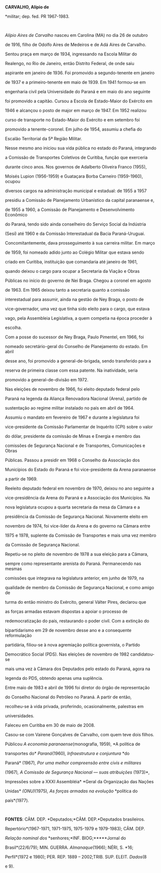 **CARVALHO, Alípio de**



\*militar; dep. fed. PR 1967-1983.



 



*Alípio Aires de Carvalho* nasceu em Carolina (MA) no dia 26 de outubro

de 1916, filho de Odolfo Aires de Medeiros e de Adá Aires de Carvalho.



Sentou praça em março de 1934, ingressando na Escola Militar do

Realengo, no Rio de Janeiro, então Distrito Federal, de onde saiu

aspirante em janeiro de 1936. Foi promovido a segundo-tenente em janeiro

de 1937 e a primeiro-tenente em maio de 1939. Em 1941 formou-se em

engenharia civil pela Universidade do Paraná e em maio do ano seguinte

foi promovido a capitão. Cursou a Escola de Estado-Maior do Exército em

1946 e alcançou o posto de major em março de 1947. Em 1952 realizou

curso de transporte no Estado-Maior do Exército e em setembro foi

promovido a tenente-coronel. Em julho de 1954, assumiu a chefia do

Escalão Territorial da 5ª Região Militar.



Nesse mesmo ano iniciou sua vida pública no estado do Paraná, integrando

a Comissão de Transportes Coletivos de Curitiba, função que exerceria

durante cinco anos. Nos governos de Adalberto Oliveira Franco (1955),

Moisés Lupion (1956-1959) e Guataçara Borba Carneiro (1959-1960), ocupou

diversos cargos na administração municipal e estadual: de 1955 a 1957

presidiu a Comissão de Planejamento Urbanístico da capital paranaense e,

de 1955 a 1960, a Comissão de Planejamento e Desenvolvimento Econômico

do Paraná, tendo sido ainda conselheiro do Serviço Social da Indústria

(Sesi) até 1960 e da Comissão Interestadual da Bacia Paraná-Uruguai.



Concomitantemente, dava prosseguimento à sua carreira militar. Em março

de 1959, foi nomeado adido junto ao Colégio Militar que estava sendo

criado em Curitiba, instituição que comandaria até janeiro de 1961,

quando deixou o cargo para ocupar a Secretaria da Viação e Obras

Públicas no início do governo de Nei Braga. Chegou a coronel em agosto

de 1963. Em 1965 deixou tanto a secretaria quanto a comissão

interestadual para assumir, ainda na gestão de Ney Braga, o posto de

vice-governador, uma vez que tinha sido eleito para o cargo, que estava

vago, pela Assembleia Legislativa, a quem competia na época proceder à

escolha.



Com a posse do sucessor de Ney Braga, Paulo Pimentel, em 1966, foi

nomeado secretário-geral do Conselho de Planejamento do estado. Em abril

desse ano, foi promovido a general-de-brigada, sendo transferido para a

reserva de primeira classe com essa patente. Na inatividade, seria

promovido a general-de-divisão em 1972.



Nas eleições de novembro de 1966, foi eleito deputado federal pelo

Paraná na legenda da Aliança Renovadora Nacional (Arena), partido de

sustentação ao regime militar instalado no país em abril de 1964.

Assumiu o mandato em fevereiro de 1967 e durante a legislatura foi

vice-presidente da Comissão Parlamentar de Inquérito (CPI) sobre o valor

do dólar, presidente da comissão de Minas e Energia e membro das

comissões de Segurança Nacional e de Transportes, Comunicações e Obras

Públicas. Passou a presidir em 1968 o Conselho da Associação dos

Municípios do Estado do Paraná e foi vice-presidente da Arena paranaense

a partir de 1969.



Reeleito deputado federal em novembro de 1970, deixou no ano seguinte a

vice-presidência da Arena do Paraná e a Associação dos Municípios. Na

nova legislatura ocupou a quarta secretaria da mesa da Câmara e a

presidência da Comissão de Segurança Nacional. Novamente eleito em

novembro de 1974, foi vice-líder da Arena e do governo na Câmara entre

1975 e 1978, suplente da Comissão de Transportes e mais uma vez membro

da Comissão de Segurança Nacional.



Repetiu-se no pleito de novembro de 1978 a sua eleição para a Câmara,

sempre como representante arenista do Paraná. Permanecendo nas mesmas

comissões que integrava na legislatura anterior, em junho de 1979, na

qualidade de membro da Comissão de Segurança Nacional, e como amigo de

turma do então ministro do Exército, general Válter Pires, declarou que

as forças armadas estavam dispostas a apoiar o processo de

redemocratização do país, restaurando o poder civil. Com a extinção do

bipartidarismo em 29 de novembro desse ano e a consequente reformulação

partidária, filiou-se à nova agremiação política governista, o Partido

Democrático Social (PDS). Nas eleições de novembro de 1982 candidatou-se

mais uma vez à Câmara dos Deputados pelo estado do Paraná, agora na

legenda do PDS, obtendo apenas uma suplência.



Entre maio de 1983 e abril de 1996 foi diretor do órgão de representação

do Conselho Nacional do Petróleo no Paraná. A partir de então,

recolheu-se à vida privada, proferindo, ocasionalmente, palestras em

universidades.



Faleceu em Curitiba em 30 de maio de 2008.



Casou-se com Vairene Gonçalves de Carvalho, com quem teve dois filhos.



Públicou *A economia paranaense*(monografia, 1959), *A política de

transportes do* *Paraná*(1960)*, Infraestrutura e conjuntura* *do

Paraná* (1967)*, Por uma melhor compreensão entre civis e militares*

(1967)*, A Comissão* *de Segurança Nacional — suas atribuições* (1973)*,

Impressões sobre a XXXI Assembléia* *Geral da Organização das Nações

Unidas* *(ONU)*(1975)*, As forças armadas na evolução* *política do

país*(1977).



 



**FONTES**: CÂM. DEP. *Deputados;*CÂM. DEP.*Deputados brasileiros.

Repertório*(1967-1971, 1971-1975, 1975-1979 e 1979-1983); CÂM. DEP.

*Relação nominal dos* *senhores;*INF. BIOG;*****Jornal do

Brasil*(22/6/79); MIN. GUERRA. *Almanaque*(1966); NÉRI, S. *16;

Perfil*(1972 e 1980); PER. REP. 1889 – 2002;TRIB. SUP. ELEIT. *Dados*(8

e 9). 


